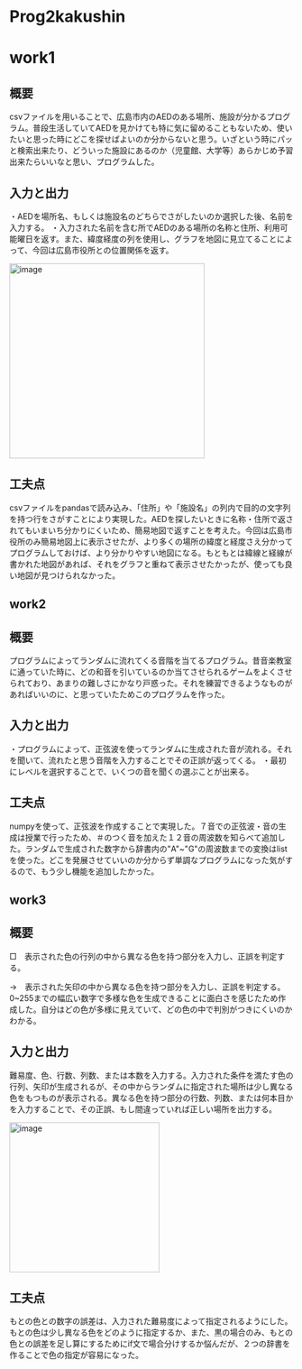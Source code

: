 # Prog2kakushin
# work1
## 概要
csvファイルを用いることで、広島市内のAEDのある場所、施設が分かるプログラム。普段生活していてAEDを見かけても特に気に留めることもないため、使いたいと思った時にどこを探せばよいのか分からないと思う。いざという時にパッと検索出来たり、どういった施設にあるのか（児童館、大学等）あらかじめ予習出来たらいいなと思い、プログラムした。
## 入力と出力
・AEDを場所名、もしくは施設名のどちらでさがしたいのか選択した後、名前を入力する。
・入力された名前を含む所でAEDのある場所の名称と住所、利用可能曜日を返す。また、緯度経度の列を使用し、グラフを地図に見立てることによって、今回は広島市役所との位置関係を返す。

<img width="346" alt="image" src="https://github.com/Inamurakonoha/Prog2kakushin/assets/153721527/8cd0370b-6971-4384-89f6-081fae4ac8cd">


## 工夫点
csvファイルをpandasで読み込み、「住所」や「施設名」の列内で目的の文字列を持つ行をさがすことにより実現した。AEDを探したいときに名称・住所で返されてもいまいち分かりにくいため、簡易地図で返すことを考えた。今回は広島市役所のみ簡易地図上に表示させたが、より多くの場所の緯度と経度さえ分かってプログラムしておけば、より分かりやすい地図になる。もともとは緯線と経線が書かれた地図があれば、それをグラフと重ねて表示させたかったが、使っても良い地図が見つけられなかった。

## work2
## 概要
プログラムによってランダムに流れてくる音階を当てるプログラム。昔音楽教室に通っていた時に、どの和音を引いているのか当てさせられるゲームをよくさせられており、あまりの難しさにかなり戸惑った。それを練習できるようなものがあればいいのに、と思っていたためこのプログラムを作った。
## 入力と出力
・プログラムによって、正弦波を使ってランダムに生成された音が流れる。それを聞いて、流れたと思う音階を入力することでその正誤が返ってくる。
・最初にレベルを選択することで、いくつの音を聞くの選ぶことが出来る。
## 工夫点
numpyを使って、正弦波を作成することで実現した。７音での正弦波・音の生成は授業で行ったため、＃のつく音を加えた１２音の周波数を知らべて追加した。ランダムで生成された数字から辞書内の"A"~"G"の周波数までの変換はlistを使った。どこを発展させていいのか分からず単調なプログラムになった気がするので、もう少し機能を追加したかった。

## work3
## 概要
□　表示された色の行列の中から異なる色を持つ部分を入力し、正誤を判定する。

→　表示された矢印の中から異なる色を持つ部分を入力し、正誤を判定する。0~255までの幅広い数字で多様な色を生成できることに面白さを感じたため作成した。自分はどの色が多様に見えていて、どの色の中で判別がつきにくいのかわかる。
## 入力と出力
難易度、色、行数、列数、または本数を入力する。入力された条件を満たす色の行列、矢印が生成されるが、その中からランダムに指定された場所は少し異なる色をもつものが表示される。異なる色を持つ部分の行数、列数、または何本目かを入力することで、その正誤、もし間違っていれば正しい場所を出力する。


<img width="266" alt="image" src="https://github.com/Inamurakonoha/Prog2kakushin/assets/153721527/12dc7cc5-169f-4583-bcbd-e0f8eac155a0">

## 工夫点
もとの色との数字の誤差は、入力された難易度によって指定されるようにした。もとの色は少し異なる色をどのように指定するか、また、黒の場合のみ、もとの色との誤差を足し算にするためにif文で場合分けするか悩んだが、２つの辞書を作ることで色の指定が容易になった。

